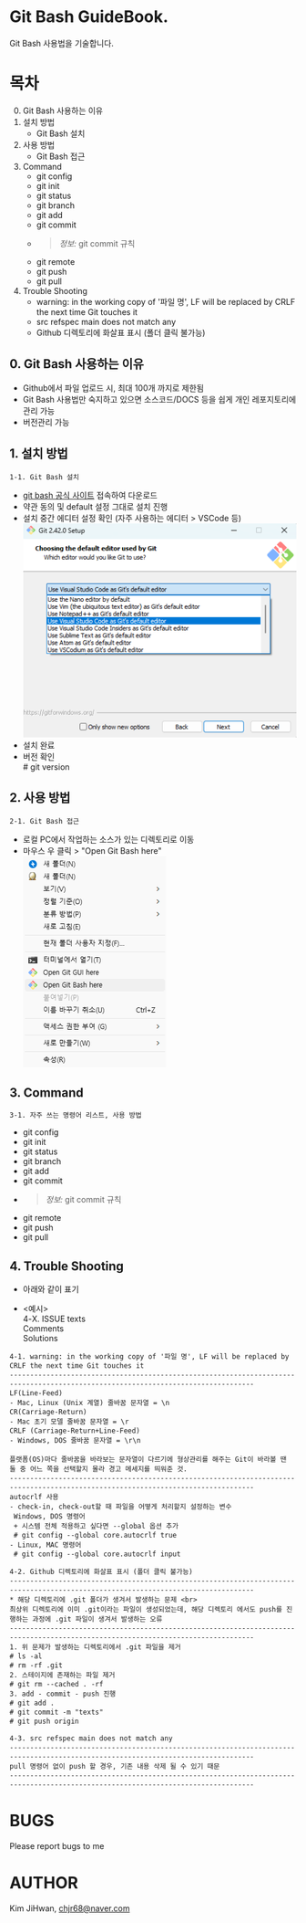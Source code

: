 # Git Bash GuideBook.
Git Bash 사용법을 기술합니다.

# 목차
0. Git Bash 사용하는 이유
1. 설치 방법
    * Git Bash 설치
2. 사용 방법
    * Git Bash 접근
3. Command
    * git config 
    * git init
    * git status
    * git branch
    * git add
    * git commit
    * > *<i class="fa fa-info-circle" aria-hidden="true"></i> 정보:* git commit 규칙
    * git remote
    * git push
    * git pull
4. Trouble Shooting
    * warning: in the working copy of '파일 명', LF will be replaced by CRLF the next time Git touches it
    * src refspec main does not match any
    * Github 디렉토리에 화살표 표시 (폴더 클릭 불가능)
    

## 0. **Git Bash 사용하는 이유**
* Github에서 파일 업로드 시, 최대 100개 까지로 제한됨
* Git Bash 사용법만 숙지하고 있으면 소스코드/DOCS 등을 쉽게 개인 레포지토리에 관리 가능
* 버전관리 가능
## 1. **설치 방법**
    1-1. Git Bash 설치
* [git bash 공식 사이트](https://git-scm.com/) 접속하여 다운로드
* 약관 동의 및 default 설정 그대로 설치 진행
* 설치 중간 에디터 설정 확인 (자주 사용하는 에디터 > VSCode 등) <br>
![image](https://github.com/chjr68/Git_Bash/blob/main/images/1.GitBash_EditorSetting.png)
* 설치 완료
* 버전 확인 <br>
\# git version

## 2. **사용 방법**
    2-1. Git Bash 접근
* 로컬 PC에서 작업하는 소스가 있는 디렉토리로 이동
* 마우스 우 클릭 > "Open Git Bash here" <br>
![image](https://github.com/chjr68/Git_Bash/blob/main/images/1.GitBash_OpenGitBash.png)
## 3. **Command**
    3-1. 자주 쓰는 명령어 리스트, 사용 방법
* git config 
* git init
* git status
* git branch
* git add
* git commit
* > *<i class="fa fa-info-circle" aria-hidden="true"></i> 정보:* git commit 규칙
* git remote
* git push
* git pull
## 4. **Trouble Shooting**
- 아래와 같이 표기 <br>

- <예시> <br>
4-X. ISSUE texts <br>
Comments <br>
Solutions <br>

```
4-1. warning: in the working copy of '파일 명', LF will be replaced by CRLF the next time Git touches it
----------------------------------------------------------------------------------------------------------------------------------
LF(Line-Feed)
- Mac, Linux (Unix 계열) 줄바꿈 문자열 = \n 
CR(Carriage-Return)
- Mac 초기 모델 줄바꿈 문자열 = \r
CRLF (Carriage-Return+Line-Feed)
- Windows, DOS 줄바꿈 문자열 = \r\n

플랫폼(OS)마다 줄바꿈을 바라보는 문자열이 다르기에 형상관리를 해주는 Git이 바라볼 땐 둘 중 어느 쪽을 선택할지 몰라 경고 메세지를 띄워준 것.
----------------------------------------------------------------------------------------------------------------------------------
autocrlf 사용
- check-in, check-out할 때 파일을 어떻게 처리할지 설정하는 변수
 Windows, DOS 명령어
 + 시스템 전체 적용하고 싶다면 --global 옵션 추가
 # git config --global core.autocrlf true 
- Linux, MAC 명령어
 # git config --global core.autocrlf input
```
```
4-2. Github 디렉토리에 화살표 표시 (폴더 클릭 불가능)
----------------------------------------------------------------------------------------------------------------------------------
* 해당 디렉토리에 .git 폴더가 생겨서 발생하는 문제 <br>
최상위 디렉토리에 이미 .git이라는 파일이 생성되었는데, 해당 디렉토리 에서도 push를 진행하는 과정에 .git 파일이 생겨서 발생하는 오류
----------------------------------------------------------------------------------------------------------------------------------
1. 위 문제가 발생하는 디렉토리에서 .git 파일을 제거
# ls -al
# rm -rf .git
2. 스테이지에 존재하는 파일 제거
# git rm --cached . -rf
3. add - commit - push 진행
# git add .
# git commit -m "texts"
# git push origin
```
```
4-3. src refspec main does not match any
----------------------------------------------------------------------------------------------------------------------------------
pull 명령어 없이 push 할 경우, 기존 내용 삭제 될 수 있기 때문
----------------------------------------------------------------------------------------------------------------------------------

```


# BUGS
Please report bugs to me

# AUTHOR

Kim JiHwan, <chjr68@naver.com>

